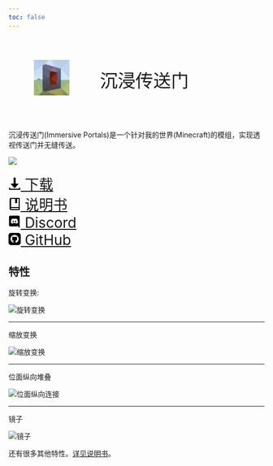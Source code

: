 ```yaml
---
toc: false
---
```


<div style="font-size:2.5em;display:flex;align-items:center;"><figure><img src="/images/immptl.png" style="width:2em;height:2em;margin:10px;margin-right:20px"></figure>     沉浸传送门</div>

沉浸传送门(Immersive Portals)是一个针对我的世界(Minecraft)的模组，实现透视传送门并无缝传送。

![](https://i.loli.net/2021/09/30/chHMG45dsnZNqep.png)


[<div style="font-size: 2.0em"><svg xmlns="http://www.w3.org/2000/svg" width="24" height="24" viewBox="0 0 24 24"><path d="M12 21l-8-9h6v-12h4v12h6l-8 9zm9-1v2h-18v-2h-2v4h22v-4h-2z"/></svg> 下载</div>](./Download.html)          [<div style="font-size: 2.0em"><svg width="24" height="24" xmlns="http://www.w3.org/2000/svg" fill-rule="evenodd" clip-rule="evenodd"><path d="M22 24h-17c-1.657 0-3-1.343-3-3v-18c0-1.657 1.343-3 3-3h17v24zm-2-4h-14.505c-1.375 0-1.375 2 0 2h14.505v-2zm0-18h-3v9l-2-1.547-2 1.547v-9h-8v16h15v-16z"/></svg> 说明书</div>](./wiki/)          [<div style="font-size: 2.0em"><svg width="24" height="24" xmlns="http://www.w3.org/2000/svg" fill-rule="evenodd" clip-rule="evenodd"><path d="M19.54 0c1.356 0 2.46 1.104 2.46 2.472v21.528l-2.58-2.28-1.452-1.344-1.536-1.428.636 2.22h-13.608c-1.356 0-2.46-1.104-2.46-2.472v-16.224c0-1.368 1.104-2.472 2.46-2.472h16.08zm-4.632 15.672c2.652-.084 3.672-1.824 3.672-1.824 0-3.864-1.728-6.996-1.728-6.996-1.728-1.296-3.372-1.26-3.372-1.26l-.168.192c2.04.624 2.988 1.524 2.988 1.524-1.248-.684-2.472-1.02-3.612-1.152-.864-.096-1.692-.072-2.424.024l-.204.024c-.42.036-1.44.192-2.724.756-.444.204-.708.348-.708.348s.996-.948 3.156-1.572l-.12-.144s-1.644-.036-3.372 1.26c0 0-1.728 3.132-1.728 6.996 0 0 1.008 1.74 3.66 1.824 0 0 .444-.54.804-.996-1.524-.456-2.1-1.416-2.1-1.416l.336.204.048.036.047.027.014.006.047.027c.3.168.6.3.876.408.492.192 1.08.384 1.764.516.9.168 1.956.228 3.108.012.564-.096 1.14-.264 1.74-.516.42-.156.888-.384 1.38-.708 0 0-.6.984-2.172 1.428.36.456.792.972.792.972zm-5.58-5.604c-.684 0-1.224.6-1.224 1.332 0 .732.552 1.332 1.224 1.332.684 0 1.224-.6 1.224-1.332.012-.732-.54-1.332-1.224-1.332zm4.38 0c-.684 0-1.224.6-1.224 1.332 0 .732.552 1.332 1.224 1.332.684 0 1.224-.6 1.224-1.332 0-.732-.54-1.332-1.224-1.332z"/></svg> Discord</div>](https://discord.gg/BZxgURK)          [<div style="font-size: 2.0em"><svg xmlns="http://www.w3.org/2000/svg" width="24" height="24" viewBox="0 0 24 24"><path d="M19 0h-14c-2.761 0-5 2.239-5 5v14c0 2.761 2.239 5 5 5h14c2.762 0 5-2.239 5-5v-14c0-2.761-2.238-5-5-5zm-4.466 19.59c-.405.078-.534-.171-.534-.384v-2.195c0-.747-.262-1.233-.55-1.481 1.782-.198 3.654-.875 3.654-3.947 0-.874-.312-1.588-.823-2.147.082-.202.356-1.016-.079-2.117 0 0-.671-.215-2.198.82-.64-.18-1.324-.267-2.004-.271-.68.003-1.364.091-2.003.269-1.528-1.035-2.2-.82-2.2-.82-.434 1.102-.16 1.915-.077 2.118-.512.56-.824 1.273-.824 2.147 0 3.064 1.867 3.751 3.645 3.954-.229.2-.436.552-.508 1.07-.457.204-1.614.557-2.328-.666 0 0-.423-.768-1.227-.825 0 0-.78-.01-.055.487 0 0 .525.246.889 1.17 0 0 .463 1.428 2.688.944v1.489c0 .211-.129.459-.528.385-3.18-1.057-5.472-4.056-5.472-7.59 0-4.419 3.582-8 8-8s8 3.581 8 8c0 3.533-2.289 6.531-5.466 7.59z"/></svg> GitHub</div>](https://github.com/qouteall/ImmersivePortalsMod)



## 特性

旋转变换:

![旋转变换](https://s2.loli.net/2022/04/06/oLOAb38Qe1CNXiS.png)

---

缩放变换

![缩放变换](https://i.loli.net/2021/05/12/EHldX9er2OqGULj.png)

---

位面纵向堆叠

![位面纵向连接](https://i.loli.net/2021/05/12/59hx6vYgPqtVUuM.png)

---

镜子

![镜子](https://i.loli.net/2021/05/12/fHrWgLM1wEpv2dQ.png)

还有很多其他特性。[详见说明书](./wiki)。

